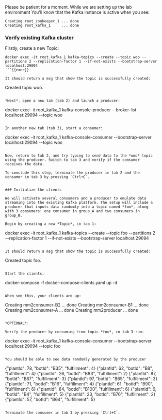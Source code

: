 Please be patient for a moment. While we are setting up the lab environment
You'll know that the Kafka instance is active when you see:
```
Creating root_zookeeper_1 ... done
Creating root_kafka_1     ... done
```

### Verify existing Kafka cluster
Firstly, create a new Topic:
```
docker exec -it root_kafka_1 kafka-topics --create --topic woo --partitions 2 --replication-factor 1 --if-not-exists --bootstrap-server localhost:29094
```{{exec}}

It should return a msg that show the topic is successfully created:
```
Created topic woo.
```

*Next*, open a new tab (tab 2) and launch a producer:
```
docker exec -it root_kafka_1 kafka-console-producer --broker-list localhost:29094 --topic woo 
```{{exec}}

In another new tab (tab 3), start a consumer:
```
docker exec -it root_kafka_1 kafka-console-consumer --bootstrap-server localhost:29094 --topic woo 
```{{exec}}

Now, return to tab 2, and try typing to send data to the *woo* topic using the producer. Switch to tab 3 and verify if the consumer receives the data. 

To conclude this step, terminate the producer in tab 2 and the consumer in tab 3 by pressing `Ctrl+C`.


### Initialize the clients

We will activate several consumers and a producer to emulate data streaming into the existing Kafka platform. The setup will include a producer that inputs data randomly into a topic named *foo*, along with 3 consumers: one consumer in group_A and two consumers in group_B. 

Begin by creating a new *Topic*, in tab 1:

```
docker exec -it root_kafka_1 kafka-topics --create --topic foo --partitions 2 --replication-factor 1 --if-not-exists --bootstrap-server localhost:29094
```{{exec}}

It should return a msg that show the topic is successfully created:
```
Created topic foo.
```

Start the clients:
```
docker-compose -f docker-compose-clients.yaml up -d
```{{exec}}

When see this, your clients are up:
```
Creating mm2consumer-B2 ... done
Creating mm2consumer-B1 ... done
Creating mm2consumer-A  ... done
Creating mm2producer    ... done
```

*OPTIONAL*: 

Verify the producer by consuming from topic *foo*, in tab 3 run:
```
docker exec -it root_kafka_1 kafka-console-consumer --bootstrap-server localhost:29094 --topic foo 
```{{exec}}

You should be able to see data randomly generated by the producer
```
{"plantId": 78, "botId": "B35", "fulfillment": 4}
{"plantId": 62, "botId": "B8", "fulfillment": 4}
{"plantId": 26, "botId": "B83", "fulfillment": 2}
{"plantId": 87, "botId": "B67", "fulfillment": 3}
{"plantId": 97, "botId": "B65", "fulfillment": 3}
{"plantId": 71, "botId": "B16", "fulfillment": 4}
{"plantId": 61, "botId": "B90", "fulfillment": 6}
{"plantId": 84, "botId": "B100", "fulfillment": 6}
{"plantId": 6, "botId": "B4", "fulfillment": 5}
{"plantId": 23, "botId": "B76", "fulfillment": 2}
{"plantId": 57, "botId": "B64", "fulfillment": 5}
```

Terminate the consumer in tab 3 by pressing `Ctrl+C`.